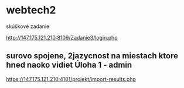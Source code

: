 # webtech2
skúškové zadanie

http://147.175.121.210:8109/Zadanie3/login.php

surovo spojene, 2jazycnost na miestach ktore hned naoko vidiet
Úloha 1 - admin
---------------
https://147.175.121.210:4101/projekt/import-results.php
